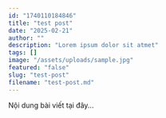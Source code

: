 ```yaml
---
id: "1740110184846"
title: "test post"
date: "2025-02-21"
author: ""
description: "Lorem ipsum dolor sit atmet"
tags: []
image: "/assets/uploads/sample.jpg"
featured: "false"
slug: "test-post"
filename: "test-post.md"
---
```

Nội dung bài viết tại đây...